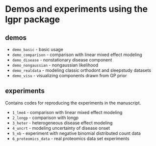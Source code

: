# Demos and experiments using the lgpr package

## demos
* `demo_basic` - basic usage
* `demo_comparison` - comparison with linear mixed effect modeling
* `demo_disease` - nonstationary disease component
* `demo_nongaussian` - nongaussian likelihood
* `demo_realdata` - modeling classic orthodont and sleepstudy datasets
* `demo_visu` - visualizing components drawn from GP prior

## experiments
Contains codes for reproducing the experiments in the manuscript.

* `1_lme4` - comparison with linear mixed effect modeling
* `2_longp` - comparison with longp
* `3_heter` - heterogeneous disease effect modeling
* `4_uncrt` - modeling uncertainty of disease onset
* `5_nb` - experiment with negative binomial distributed count data
* `6_proteomics_data` - real proteomics data set experiments
